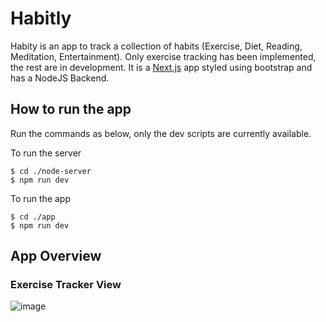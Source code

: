 # Habitly

Habity is an app to track a collection of habits (Exercise, Diet, Reading, Meditation, Entertainment). Only exercise tracking has been implemented, the rest are in development. It is a [Next.js](https://nextjs.org/) app styled using bootstrap and has a NodeJS Backend. 

## How to run the app
Run the commands as below, only the dev scripts are currently available.

To run the server
```console
$ cd ./node-server
$ npm run dev
```
To run the app
```console
$ cd ./app
$ npm run dev
```

## App Overview

### Exercise Tracker View

![image](https://user-images.githubusercontent.com/30584935/139685094-76435648-2bfd-407a-b52b-2ea0a8afbd1e.png)


